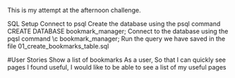 This is my attempt at the afternoon challenge.

SQL Setup
Connect to psql
Create the database using the psql command CREATE DATABASE bookmark_manager;
Connect to the database using the pqsl command \c bookmark_manager;
Run the query we have saved in the file 01_create_bookmarks_table.sql


#User Stories
Show a list of bookmarks
As a user,
So that I can quickly see pages I found useful,
I would like to be able to see a list of my useful pages
